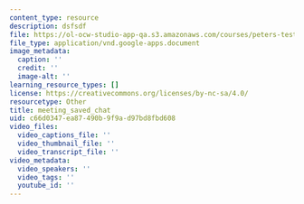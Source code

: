 ```yaml
---
content_type: resource
description: dsfsdf
file: https://ol-ocw-studio-app-qa.s3.amazonaws.com/courses/peters-test-site-2021-11-01/meeting_saved_chat
file_type: application/vnd.google-apps.document
image_metadata:
  caption: ''
  credit: ''
  image-alt: ''
learning_resource_types: []
license: https://creativecommons.org/licenses/by-nc-sa/4.0/
resourcetype: Other
title: meeting_saved_chat
uid: c66d0347-ea87-490b-9f9a-d97bd8fbd608
video_files:
  video_captions_file: ''
  video_thumbnail_file: ''
  video_transcript_file: ''
video_metadata:
  video_speakers: ''
  video_tags: ''
  youtube_id: ''
---
```


